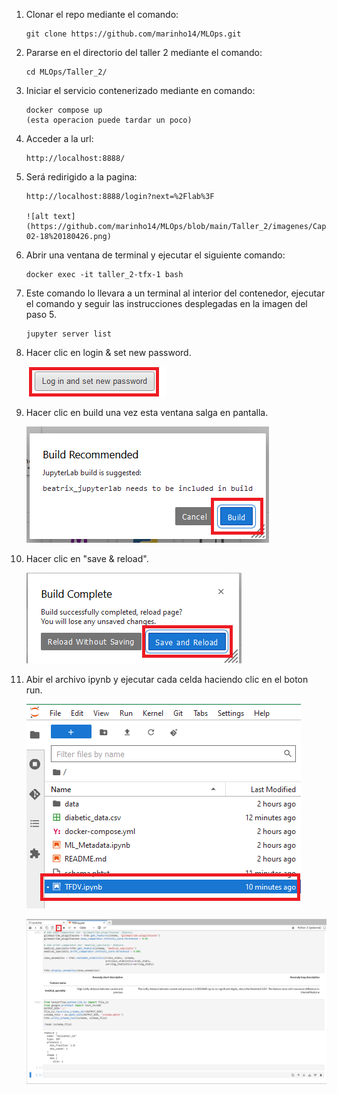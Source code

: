 1. Clonar el repo mediante el comando:
    ```shell
    git clone https://github.com/marinho14/MLOps.git
    
2. Pararse en el directorio del taller 2 mediante el comando:
    ```shell
    cd MLOps/Taller_2/
    
3. Iniciar el servicio contenerizado mediante en comando:
    ```shell
    docker compose up
    (esta operacion puede tardar un poco)

4. Acceder a la url:
    ```shell
    http://localhost:8888/
    
5. Será redirigido a la pagina:
    ```shell
    http://localhost:8888/login?next=%2Flab%3F

    ![alt text](https://github.com/marinho14/MLOps/blob/main/Taller_2/imagenes/Captura%20de%20pantalla%202024-02-18%20180426.png)

6. Abrir una ventana de terminal y ejecutar el siguiente comando:
    ```shell
    docker exec -it taller_2-tfx-1 bash
    
7. Este comando lo llevara a un terminal al interior del contenedor, ejecutar el comando y seguir
   las instrucciones desplegadas en la imagen del paso 5.
    ```shell
    jupyter server list

8. Hacer clic en login & set new password.
   
   ![alt text](https://github.com/marinho14/MLOps/blob/main/Taller_2/imagenes/Captura%20de%20pantalla%202024-02-18%20181247.png)
   
9. Hacer clic en build una vez esta ventana salga en pantalla.
 
   ![alt text](https://github.com/marinho14/MLOps/blob/main/Taller_2/imagenes/Captura%20de%20pantalla%202024-02-18%20181227.png)

10. Hacer clic en "save & reload".
 
    ![alt text](https://github.com/marinho14/MLOps/blob/main/Taller_2/imagenes/Captura%20de%20pantalla%202024-02-18%20195320.png)

11. Abir el archivo ipynb y ejecutar cada celda haciendo clic en el boton run.
    
    ![alt text](https://github.com/marinho14/MLOps/blob/main/Taller_2/imagenes/Captura%20de%20pantalla%202024-02-18%20200601.png)

    ![alt text](https://github.com/marinho14/MLOps/blob/main/Taller_2/imagenes/Captura%20de%20pantalla%202024-02-18%20200618.png)
    
